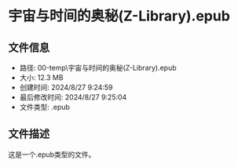 ﻿# 宇宙与时间的奥秘(Z-Library).epub

## 文件信息
- 路径: 00-temp\宇宙与时间的奥秘(Z-Library).epub
- 大小: 12.3 MB
- 创建时间: 2024/8/27 9:24:59
- 最后修改时间: 2024/8/27 9:25:04
- 文件类型: .epub

## 文件描述
这是一个.epub类型的文件。

